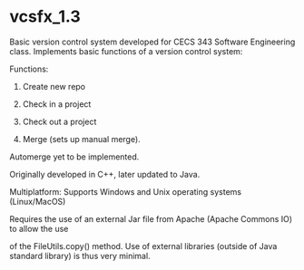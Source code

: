 # vcsfx_1.3
Basic version control system developed for CECS 343 Software Engineering class. Implements basic functions of a version control system: 

Functions:

1) Create new repo

2) Check in a project

3) Check out a project

4) Merge (sets up manual merge).

Automerge yet to be implemented.

Originally developed in C++, later updated to Java.

Multiplatform: Supports Windows and Unix operating systems (Linux/MacOS)

Requires the use of an external Jar file from Apache (Apache Commons IO) to allow the use

of the FileUtils.copy() method. Use of external libraries (outside of Java standard library) is thus very minimal.
